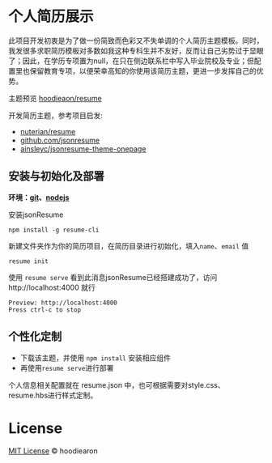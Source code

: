 # 个人简历展示

此项目开发初衷是为了做一份简致而色彩又不失单调的个人简历主题模板。同时，我发很多求职简历模板对多数如我这种专科生并不友好，反而让自己劣势过于显眼了；因此，在学历专项置为null，在只在侧边联系栏中写入毕业院校及专业；但配置里也保留教育专项，以便荣幸高知的你使用该简历主题，更进一步发挥自己的优势。

主题预览 [hoodieaon/resume](https://hoodiearon.github.io/resume/)

开发简历主题，参考项目启发:

* [nuterian/resume](https://github.com/nuterian/resume)
* [github.com/jsonresume](https://github.com/jsonresume)
* [ainsleyc/jsonresume-theme-onepage](https://github.com/ainsleyc/jsonresume-theme-onepage)

## 安装与初始化及部署

**环境：[git](https://git-scm.com/)、[nodejs](https://nodejs.org/zh-cn/)**

安装jsonResume

```
npm install -g resume-cli
```

新建文件夹作为你的简历项目，在简历目录进行初始化，填入`name`、`email` 值

```
resume init
```

使用 `resume serve` 看到此消息jsonResume已经搭建成功了，访问 http://localhost:4000 就行

```
Preview: http://localhost:4000
Press ctrl-c to stop
```


## 个性化定制

* 下载该主题，并使用 `npm install` 安装相应组件
* 再使用`resume serve`进行部署

个人信息相关配置就在 resume.json 中，也可根据需要对style.css、resume.hbs进行样式定制。


# License
[MIT License](https://opensource.org/licenses/MIT) © hoodiearon
